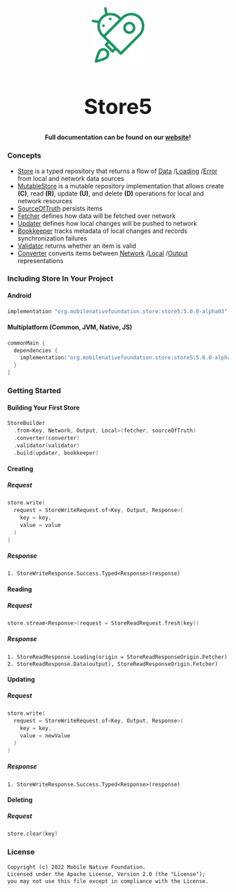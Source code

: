 <div align="center">
    <img src="Images/friendly_robot.png" width="120"/>
    <h1 style="font-size:48px">Store5</h1>
</div>

<div align="center">
    <h4>Full documentation can be found on our <a href="https://mobilenativefoundation.github.io/Store/">website</a>!</h4>
</div>

### Concepts

- [Store](https://mobilenativefoundation.github.io/Store/store/store/) is a typed repository that returns a flow
  of [Data](https://github.com/MobileNativeFoundation/Store/blob/main/store/src/commonMain/kotlin/org/mobilenativefoundation/store/store5/StoreReadResponse.kt#L39)
  /[Loading](https://github.com/MobileNativeFoundation/Store/blob/main/store/src/commonMain/kotlin/org/mobilenativefoundation/store/store5/StoreReadResponse.kt#L34)
  /[Error](https://github.com/MobileNativeFoundation/Store/blob/main/store/src/commonMain/kotlin/org/mobilenativefoundation/store/store5/StoreReadResponse.kt#L51)
  from local and network data sources
- [MutableStore](https://mobilenativefoundation.github.io/Store/mutable-store/building/overview/) is a mutable repository implementation that allows create **(C)**, read **(R)**,
  update **(U)**, and delete **(D)** operations for local and network resources
- [SourceOfTruth](https://mobilenativefoundation.github.io/Store/mutable-store/building/implementations/source-of-truth/) persists items
- [Fetcher](https://mobilenativefoundation.github.io/Store/mutable-store/building/implementations/fetcher/) defines how data will be fetched over network
- [Updater](https://mobilenativefoundation.github.io/Store/mutable-store/building/implementations/updater/) defines how local changes will be pushed to network
- [Bookkeeper](https://mobilenativefoundation.github.io/Store/mutable-store/building/implementations/bookkeeper/) tracks metadata of local changes and records
  synchronization failures
- [Validator](https://mobilenativefoundation.github.io/Store/mutable-store/building/implementations/validator/) returns whether an item is valid
- [Converter](https://mobilenativefoundation.github.io/Store/mutable-store/building/implementations/converter/) converts items
  between [Network](https://mobilenativefoundation.github.io/Store/mutable-store/building/generics/network)
  /[Local](https://mobilenativefoundation.github.io/Store/mutable-store/building/generics/sot)
  /[Output](https://mobilenativefoundation.github.io/Store/mutable-store/building/generics/common) representations

### Including Store In Your Project

#### Android

```kotlin
implementation "org.mobilenativefoundation.store:store5:5.0.0-alpha03"
```

#### Multiplatform (Common, JVM, Native, JS)

```kotlin
commonMain {
  dependencies {
    implementation("org.mobilenativefoundation.store:store5:5.0.0-alpha03")
  }
}
```

### Getting Started

#### Building Your First Store

```kotlin
StoreBuilder
  .from<Key, Network, Output, Local>(fetcher, sourceOfTruth)
  .converter(converter)
  .validator(validator)
  .build(updater, bookkeeper)
```

#### Creating

##### Request

```kotlin
store.write(
  request = StoreWriteRequest.of<Key, Output, Response>(
    key = key,
    value = value
  )
)
```

##### Response

```text
1. StoreWriteResponse.Success.Typed<Response>(response)
```

#### Reading

##### Request

```kotlin
store.stream<Response>(request = StoreReadRequest.fresh(key))
```

##### Response

```text
1. StoreReadResponse.Loading(origin = StoreReadResponseOrigin.Fetcher)
2. StoreReadResponse.Data(output), StoreReadResponseOrigin.Fetcher)
```

#### Updating

##### Request

```kotlin
store.write(
  request = StoreWriteRequest.of<Key, Output, Response>(
    key = key,
    value = newValue
  )
)
```

##### Response

```text
1. StoreWriteResponse.Success.Typed<Response>(response)
```

#### Deleting

##### Request

```kotlin
store.clear(key)
```

### License

```text
Copyright (c) 2022 Mobile Native Foundation.
Licensed under the Apache License, Version 2.0 (the "License");
you may not use this file except in compliance with the License.
```

